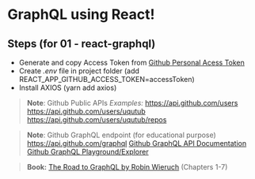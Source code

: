 # GraphQL using React!

## Steps (for 01 - react-graphql)
- Generate and copy Access Token from [Github Personal Acess Token](https://github.com/settings/tokens)
- Create _.env_ file in project folder (add REACT_APP_GITHUB_ACCESS_TOKEN=accessToken)
- Install AXIOS (yarn add axios)

> **Note**: Github Public APIs
> _Examples:_
>  https://api.github.com/users
> https://api.github.com/users/uqutub
> https://api.github.com/users/uqutub/repos

> **Note**: Github GraphQL endpoint (for educational purpose) https://api.github.com/graphql
> [Github GraphQL API Documentation](https://docs.github.com/en/graphql/overview/about-the-graphql-api)
> [Github GraphQL Playground/Explorer](https://docs.github.com/en/graphql/overview/explorer)
	
> **Book:** [The Road to GraphQL by Robin Wieruch](https://bit.ly/3ijGMDQ) (Chapters 1-7)
